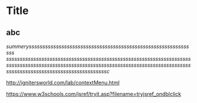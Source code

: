 # Title

## abc
*summeryssssssssssssssssssssssssssssssssssssssssssssssssssssssssssssss
sssssssssssssssssssssssssssssssssssssssssssssssssssssssssssssssssssssssssssssssssssssssssssssssssssssssssssssssssssssssssssssssssssssssssssssssssssssssssssssssssssssssssssssc*







http://ignitersworld.com/lab/contextMenu.html

https://www.w3schools.com/jsref/tryit.asp?filename=tryjsref_ondblclick